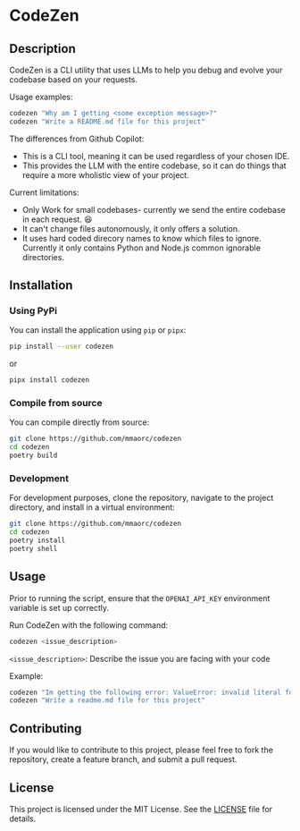 # CodeZen

## Description

CodeZen is a CLI utility that uses LLMs to help you debug and evolve your codebase based on your requests.

Usage examples:
```bash
codezen "Why am I getting <some exception message>?"
codezen "Write a README.md file for this project"
```

The differences from Github Copilot:
* This is a CLI tool, meaning it can be used regardless of your chosen IDE.
* This provides the LLM with the entire codebase, so it can do things that require a more wholistic view of your project.

Current limitations:
* Only Work for small codebases- currently we send the entire codebase in each request. 😆
* It can't change files autonomously, it only offers a solution.
* It uses hard coded direcory names to know which files to ignore. Currently it only contains Python and Node.js common ignorable directories.


## Installation
### Using PyPi
You can install the application using `pip` or `pipx`:
```bash
pip install --user codezen
```
or
```bash
pipx install codezen
```

### Compile from source

You can compile directly from source:
```bash
git clone https://github.com/mmaorc/codezen
cd codezen
poetry build
```


### Development
For development purposes, clone the repository, navigate to the project directory, and install in a virtual environment:

```bash
git clone https://github.com/mmaorc/codezen
cd codezen
poetry install
poetry shell
```

## Usage

Prior to running the script, ensure that the `OPENAI_API_KEY` environment variable is set up correctly.

Run CodeZen with the following command:

```bash
codezen <issue_description>
```

`<issue_description>`: Describe the issue you are facing with your code

Example:

```bash
codezen "Im getting the following error: ValueError: invalid literal for int() with base 10: a"
codezen "Write a readme.md file for this project"
```

## Contributing

If you would like to contribute to this project, please feel free to fork the repository, create a feature branch, and submit a pull request.

## License

This project is licensed under the MIT License. See the [LICENSE](./LICENSE) file for details.
